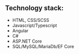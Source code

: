 
## Technology stack:
- HTML, CSS/SCSS
- Javascript/Typescript
- Angular
- C#
- ASP.NET Core
- SQL/MySQL/MariaDb/EF Core
